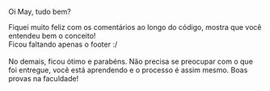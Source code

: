 Oi May, tudo bem? <br>

Fiquei muito feliz com os comentários ao longo do código, mostra que você entendeu bem o conceito! <br>
Ficou faltando apenas o footer :/ 
<br><br>
No demais, ficou ótimo e parabéns. Não precisa se preocupar com o que foi entregue, você está aprendendo e o processo é assim mesmo. Boas provas na faculdade! 
